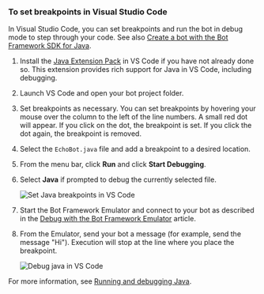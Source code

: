 ### To set breakpoints in Visual Studio Code

In Visual Studio Code, you can set breakpoints and run the bot in debug mode to step through your code. See also [Create a bot with the Bot Framework SDK for Java](~/java/bot-builder-java-quickstart.md).

1. Install the [Java Extension Pack](https://marketplace.visualstudio.com/items?itemName=vscjava.vscode-java-pack) in VS Code if you have not already done so. This extension provides rich support for Java in VS Code, including debugging.
1. Launch VS Code and open your bot project folder.
1. Set breakpoints as necessary. You can set breakpoints by hovering your mouse over the column to the left of the line numbers. A small red dot will appear. If you click on the dot, the breakpoint is set. If you click the dot again, the breakpoint is removed.
1. Select the `EchoBot.java` file and add a breakpoint to a desired location.
1. From the menu bar, click **Run** and click **Start Debugging**.
1. Select **Java** if prompted to debug the currently selected file.

   ![Set Java breakpoints in VS Code](~/media/bot-service-debug-bot/bot-debug-java-breakpoints.png)

1. Start the Bot Framework Emulator and connect to your bot as described in the [Debug with the Bot Framework Emulator](/azure/bot-service/bot-service-debug-emulator) article.
1. From the Emulator, send your bot a message (for example, send the message "Hi"). Execution will stop at the line where you place the breakpoint.

   ![Debug java in VS Code](~/media/bot-service-debug-bot/bot-debug-java-breakpoint-caught.png)

For more information, see [Running and debugging Java](https://code.visualstudio.com/docs/java/java-debugging).
